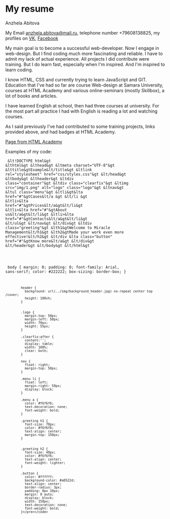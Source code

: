 # My resume

Anzhela Abitova

My Email anzhela.abitova@mail.ru, telephone number +79608138825, my profiles on 
[VK](vk.com/id230631255), [Facebook](https://www.facebook.com/abitovaanzela)    

My main goal is to become a successful web-developer. Now I engage in web-design. But I 
find coding much more fascinating and reliable. I have to admit my lack of actual experience. 
All projects I did contribute were training. But I do learn fast, especially when I'm 
inspired. And I'm inspired to learn coding.

I know HTML, CSS and currently trying to learn JavaScript and GIT.
Education that I've had so far are course Web-design at Samara University, courses at HTML 
Academy and various online-seminars (mostly Skillbox), a lot of books and articles.

I have learned English at school, then had three courses at university. For the most part 
all practice I had with English is reading a lot and watching courses.

As I said previously I've had contributed to some training projects, links provided above, and had 
badges at HTML Academy.

[Page from HTML Academy](https://htmlacademy.ru/assets/courses/309/project-state-final.zip)

Examples of my code:
            <code>
              <pre>
            &lt!DOCTYPE html&gt
            &lthtml&gt
              &lthead&gt
                &ltmeta charset="UTF-8"&gt
                &lttitle&gtExample&lt/title&gt
                &ltlink rel="stylesheet" href="css/styles.css"&gt
              &lt/head&gt
              &ltbody&gt
                &ltheader&gt
                  &ltdiv class="container"&gt
                    &ltdiv class="clearfix"&gt
                      &ltimg src="img/1.png" alt="logo" class="logo"&gt
                      &ltnav&gt
                        &ltul class="menu"&gt
                          &ltli&gt&lta href="#"&gtCases&lt/a &gt &lt/li &gt
                          &ltli>&lta href="#"&gtPrices&lt/a&gt&lt/li&gt
                          &ltli>&lta href="#"&gtAbout us&lt/a&gt&lt/li&gt
                          &ltli>&lta href="#"&gtContacts&lt/a&gt&lt/li&gt
                        &lt/ul&gt
                      &lt/nav&gt
                    &lt/div&gt
                    &ltdiv class="greeting"&gt
                      &lth1&gtWelcome to Miracle Management&lt/h1&gt
                      &lth2&gtMade your work even more effective!&lt/h2&gt
                    &lt/div
                       &lta class="button" href="#"&gtKnow more&lt/a&gt
                    &lt/div&gt
                 &lt/header&gt
                &lt/body&gt
              &lt/html&gt
        </pre>
          </code>
                 <code>
            <pre>
            body {
              margin: 0;
              padding: 0;
              font-family: Arial, sans-serif;
              color: #222222;
              box-sizing: border-box;
            }
            
            header {
              background: url(../img/background_header.jpg) no-repeat center top /cover;
              height: 100vh;
            }
            
            
            .logo {
              margin-top: 50px;
              margin-left: 50px;
              width: 70px;
              height: 55px;
            }
            
            .clearfix:after {
              content:'';
              display: table;
              width: 100%;
              clear: both;
            }
            
            nav {
              float: right;
              margin-top: 50px;
            }
            
            .menu li {
              float: left;
              margin-right: 50px;
              display: block;
            }
            
            .menu a {
              color: #f6f6f6;
              text-decoration: none;
              font-weight: bold;
            }
            
            .greeting h1 {
              font-size: 70px;
              color: #f6f6f6;
              text-align: center;
              margin-top: 150px;
            }
            
            
            .greeting h2 {
              font-size: 40px;
              color: #f6f6f6;
              text-align: center;
              font-weight: lighter;
            }
                        
            .button {
              color: #ffffff;
              background-color: #a0522d;
              text-align: center;
              border-radius: 3px;
              padding: 8px 10px;
              margin: 0 auto;
              display: block;
              width: 150px;
              text-decoration: none;
              font-weight: bold;
            }</pre></code>
